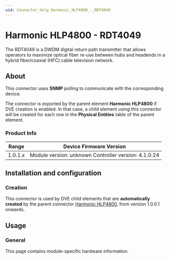 ```yaml
---
uid: Connector_help_Harmonic_HLP4800_-_RDT4049
---
```


# Harmonic HLP4800 - RDT4049

The RDT4049 is a DWDM digital return path transmitter that allows operators to maximize optical fiber re-use between hubs and headends in a hybrid fiber/coaxial (HFC) cable television network.

## About

This connector uses **SNMP** polling to communicate with the corresponding device.

The connector is exported by the parent element **Harmonic HLP4800** if DVE creation is enabled. In that case, a child element using this connector will be created for each row in the **Physical Entities** table of the parent element.

### Product Info

| **Range** | **Device Firmware Version**                          |
|------------------|------------------------------------------------------|
| 1.0.1.x          | Module version: unknown Controller version: 4.1.0.24 |

## Installation and configuration

### Creation

This connector is used by DVE child elements that are **automatically created** by the parent connector [Harmonic HLP4800](xref:Connector_help_Harmonic_HLP4800), from version 1.0.0.1 onwards.

## Usage

### General

This page contains module-specific hardware information.
